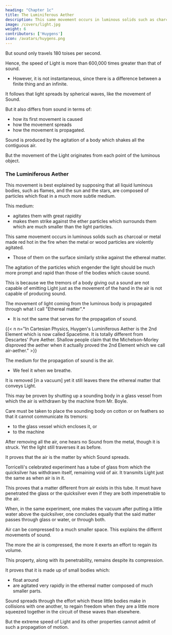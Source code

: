 ```yaml
---
heading: "Chapter 1c"
title: The Luminiferous Aether
description: This same movement occurs in luminous solids such as charcoal or metal made red hot in the fire when the metal or wood particles are violently agitated
image: /covers/light.jpg
weight: 6
contributors: ['Huygens']
icon: /avatars/huygens.png
---
```



But sound only travels 180 toises per second.

Hence, the speed of Light is more than 600,000 times greater than that of sound. 
- However, it is not instantaneous, since there is a difference between a finite thing and an infinite. 

It follows that light spreads by spherical waves, like the movement of Sound.

But it also differs from sound in terms of:
- how its first movement is caused 
- how the movement spreads
- how the movement is propagated. 

Sound is produced by the agitation of a body which shakes all the contiguous air. 

But the movement of the Light originates from each point of the luminous object.

<!-- , else we should not be able to perceive all the different parts of that object, as will be more evident in that which follows. -->


### The Luminiferous Aether


This movement is best explained by supposing that all liquid luminous bodies, such as flames, and the sun and the stars, are composed of particles which float in a much more subtle medium.

This medium:
- agitates them with great rapidity
- makes them strike against the ether particles which surrounds them which are much smaller than the light particles. 

This same movement occurs in luminous solids such as charcoal or metal made red hot in the fire when the metal or wood particles are violently agitated.
- Those of them on the surface similarly strike against the ethereal matter. 

The agitation of the particles which engender the light should be much more prompt and rapid than those of the bodies which cause sound.

This is because we the tremors of a body giving out a sound are not capable of emitting Light just as the movement of the hand in the air is not capable of producing sound.


The movement of light coming from the luminous body is propagated through what I call "Ethereal matter".*
- It is not the same that serves for the propagation of sound. 

{{< n n="In Cartesian Physics, Huygen's Luminiferous Aether is the 2nd Element which is now called Spacetime. It is totally different from Descartes' Pure Aether. Shallow people claim that the Michelson-Morley disproved the aether when it actually proved the 2nd Element which we call air-aether." >}}


The medium for the propagation of sound is the air. 
- We feel it when we breathe.

It is removed [in a vacuum] yet it still leaves there the ethereal matter that conveys Light. 

This may be proven by shutting up a sounding body in a glass vessel from which the air is withdrawn by the machine from  Mr. Boyle.

Care must be taken to place the sounding body on cotton or on feathers so that it cannot communicate its tremors:
- to the glass vessel which encloses it, or 
- to the machine

After removing all the air, one hears no Sound from the metal, though it is struck. Yet the light still traverses it as before.

<!-- , which does not penetrate through glass, -->
It proves that the air is the matter by which Sound spreads.

<!-- but also that it is not the same air but another kind of matter in which Light spreads; since if the air is removed from the vessel the Light does not cease to  -->

<!-- This last point is demonstrated even more clearly by the   -->

Torricelli's celebrated experiment has a tube of glass from which the quicksilver has withdrawn itself, remaining void of air. It transmits Light just the same as when air is in it.

This proves that a matter different from air exists in this tube. It must have penetrated the glass or the quicksilver even if they are both impenetrable to the air. 

When, in the same experiment, one makes the vacuum after putting a little water above the quicksilver, one concludes equally that the said matter passes through glass or water, or through both.

<!-- As regards the different modes in which I have said the movements of Sound and of Light are communicated, one may sufficiently comprehend how this occurs in the case of

 Sound if one considers that the  -->

Air can be compressed to a much smaller space. This explains the differnt movements of sound.

The more the air is compressed, the more it exerts an effort to regain its volume.

This property, along with its penetrability, remains despite its compression.

It proves that it is made up of small bodies which:
- float around
- are agitated very rapidly in the ethereal matter composed of much smaller parts. 

Sound spreads through the effort which these little bodies make in collisions with one another, to regain freedom when they are a little more squeezed together in the circuit of these waves than elsewhere.

But the extreme speed of Light and its other properties cannot admit of such a propagation of motion.

<!-- , and I am about to show here the way in which I conceive it must occur.  -->

